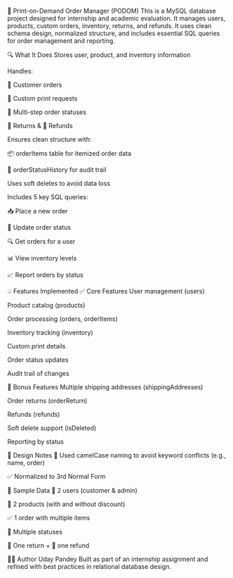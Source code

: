 🧾 Print-on-Demand Order Manager (PODOM)
This is a MySQL database project designed for internship and academic evaluation. It manages users, products, custom orders, inventory, returns, and refunds. It uses clean schema design, normalized structure, and includes essential SQL queries for order management and reporting.

🔍 What It Does
Stores user, product, and inventory information

Handles:

👤 Customer orders

🎨 Custom print requests

🚚 Multi-step order statuses

🔁 Returns & 💸 Refunds

Ensures clean structure with:

📦 orderItems table for itemized order data

📄 orderStatusHistory for audit trail

Uses soft deletes to avoid data loss

Includes 5 key SQL queries:

📥 Place a new order

🔄 Update order status

🔍 Get orders for a user

📊 View inventory levels

📈 Report orders by status

💡 Features Implemented
✅ Core Features
User management (users)

Product catalog (products)

Order processing (orders, orderItems)

Inventory tracking (inventory)

Custom print details

Order status updates

Audit trail of changes

🎁 Bonus Features
Multiple shipping addresses (shippingAddresses)

Order returns (orderReturn)

Refunds (refunds)

Soft delete support (isDeleted)

Reporting by status

🧠 Design Notes
🧾 Used camelCase naming to avoid keyword conflicts (e.g., name, order)

✅ Normalized to 3rd Normal Form

🧪 Sample Data
👤 2 users (customer & admin)

👕 2 products (with and without discount)

✅ 1 order with multiple items

🚚 Multiple statuses

🔁 One return + 💸 one refund

🧑‍💻 Author
Uday Pandey
Built as part of an internship assignment and refined with best practices in relational database design.

